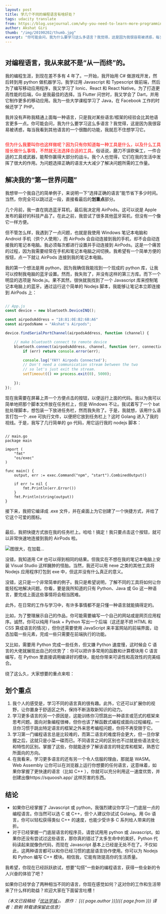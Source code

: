 ```yaml
---
layout: post
title: 学几个不同的编程语言有啥好处？
tags: udacity translate
from: https://blog.usejournal.com/why-you-need-to-learn-more-programming-languages-9160d609eac3
author: Akshat Giri
thumb: "/img/20190202/thumb.jpg"
excerpt: "你可能会问，我为什么要学习这么多语言？我觉得，这是因为我很容易被诱惑，每当我看到其他语言的一个很酷的功能，我就忍不住想学习它..."
---
```


<img src="/img/20190202/001.jpg" alt="" />


## 对编程语言，我从来就不是“从一而终”的。

我的编程生涯，到现在差不多有 4 年了。一开始，我开始用 C# 做游戏开发，然后转到用 python 做机器学习。我学过用 Javascript 和 Typescript 做前端，然后为了编写移动应用程序，我又学习了 Ionic、React 和 React Native。为了打造更高性能的后端，Go 是我最佳的选择。当 Flutter 问世时，我又学会了 Dart，并用它制作更多的移动应用。我为一些大学课程学习了 Java，在 Facebook 工作的时候还学了 PHP。

我并没有声称我精通上面每一种语言，只是我对某些语言/框架的经验会比其他语言更多一点。你可能会问，我为什么要学习这么多语言？我觉得，这是因为我很容易被诱惑，每当我看到其他语言的一个很酷的功能，我就忍不住想学习它。

<img src="/img/20190202/002.jpg" alt="" />

<span style="color:red">但为什么我要叫你也这样做呢？因为只有你知道每一种工具是什么，以及什么工具擅长做什么事情，不然就无法选择合适的工具。</span>俗话说，磨刀不误砍柴工，一件合适的工具或武器，能帮你赢得大部分的战斗。我个人也觉得，它们在我的生活中发挥了很大的作用。为问题选择正确的语言大大减少了解决问题所需的工作量。

## 解决我的“第一世界问题”

我想举一个我自己的简单例子，来说明一下“选择正确的语言”能节省下多少时间。当然，你完全可以跳过这一段，直接看最后的**划重点**部分。 

几个月前，我一直在挑选蓝牙耳机，最后我决定用 AirPods。这可以说是 Apple 发布的最好的科技产品了。在此之前，我尝试了很多其他蓝牙耳机，但没有一个像它一样方便。

但不管怎么样，我遇到了一点问题，也就是我使用 Windows 笔记本电脑和 Android 手机（供个人使用），而 AirPods 会自动连接到我的手机，却不会自动连接我的笔记本电脑。我必须每次都进行设置并手动连接到 AirPods。这是一个痛苦的过程，因为我需要经常在手机和笔记本电脑之间切换。我希望有一个简单方便的按钮，点一下就让 AirPods 连接到我的笔记本电脑。

我的第一个想法是用 python，因为我确信我能找到一个现成的 python 库，让我可以控制我电脑的蓝牙设置。然而，我失败了，并没有这样的第三方库。而下一个明显的选项是 Node.js。果不其然，很快就我找到了一个 Javascript 库来控制笔记本电脑上的蓝牙。通过运行这个简单的 Nodejs 脚本，我能够让笔记本立即连接到 AirPods 上：

```JavaScript

// App.js
const device = new bluetooth.DeviceINQ();

const airpodsAddress = "18:81:0E:B2:6B:A6"
const airpodsName = "Akshat's Airpods";

device.findSerialPortChannel(airpodsAddress, function (channel) {

    // make bluetooth connect to remote device
    bluetooth.connect(airpodsAddress, channel, function (err, connection) {
        if (err) return console.error(err);

        console.log('YAY! Airpods Connected');
        // Don't need a communication stream between the two 
        // so let's just exit the stream.  
        setTimeout(() => process.exit(0), 5000);
        
    });
});

```

现在我需要在屏幕上弄一个方便点击的按钮，以便运行上面的代码。我以为我可以简单地把那个脚本文件放在任务栏上，但是 Windows 不让。我试着写了一个 bat 批处理脚本，想包装一下放进任务栏，然而我失败了。于是，我就想，该用什么语言打包一个 .exe 可执行文件，以便把它放到任务栏上？这时 Golang 进入了我的视线。于是，我写了几行简单的 go 代码，用它运行我的 nodejs 脚本：

```golang

// main.go
package main

import (
	"fmt"
	"os/exec"
)

func main() {
	output, err := exec.Command("npm", "start").CombinedOutput()

	if err != nil {
		fmt.Println(err.Error())
	}
	fmt.Println(string(output))
}

```

接下来，我把它编译成 .exe 文件，并在桌面上为它创建了一个快捷方式，并给了它这个可爱的图标。 

<img src="/img/20190202/logo.jpg" alt="" />

最后，我把快捷方式放在我的任务栏上。哈哈！搞定！我只要点击这个按钮，就可以非常快速地连接到我的 AirPods 啦。

<img src="/img/20190202/003.gif" alt="图很大，在加载…" />

没错，我知道用 C# 也可以得到相同的结果。但我实在不想在我的笔记本电脑上安装 Visual Studio 这样臃肿的怪胎。当然，我还可以用 nexe 之类的其他工具将 Nodejs 应用程序打包到 exe 中，但这并没有什么真正的意义。

没错，这只是一个非常简单的例子。我只是希望说明，了解不同的工具将如何让你能轻松地解决问题。你看，要是我所知道的只有 Python、Java 或 Go 这一种语言，要完成上面这些事情将会相当困难。

此外，在日常的工作与学习中，有许多事情都不是只懂一种语言就能搞得定的。

比如，为了整理展示自己的作品，你可能需要编写一个自己的网站或是网页应用程序。诚然，你可以纯用 Flask + Python 写出一个后端（这还是不把 HTML 和 CSS 算成语言的情况），但你还需要使用 JavaScript 来丰富网站的前端界面，动态加载一些元素，完成一些只需要在前端执行的功能。

又比如，需要用 Python 完成一些任务，但又嫌 Python 速度慢，这时候会 C 语言的大佬就展现出自己的优势了：你可以把许多常用的函数和计算模块用 C 语言编写，在 Python 里直接调用编译好的模块，能给你带来可读性和高效性的完美结合。

绕了这么久，大家想要的重点来啦：

## 划个重点

1. 我个人的感受是，学习不同的语言真的很有趣。此外，它还可以扩展你的视野，让你置身于舒适区之外，保持不断汲取新知识的动力。
2. 学习更多语言的另一个原因是，这能训练你习惯跳出一种语言或范式的框架来思考问题。面向对象编程很棒，但你也该了解函数式编程或面向过程编程。一旦你习惯于跳出特定语言的框架之外来思考编程问题，你将不再受限于它。
3. 学习第一门编程语言总是比较难的，而第二语言的难度将会更大，但一旦你掌握之后，这就只是小菜一碟而已。不同语言之间的区别也不过就是些语法变化和特性的区别。掌握了这些，你就能逐步了解该语言的特定库和框架，熟悉它所面向的方向。
4. 在我看来，学习更多语言的还有另一个令人信服的理由，那就是 WASM。Web Assembly 让你可以在浏览器上运行你想要的任何语言，这意味着，如果你掌握了更快速的语言（比如 C++ ），你就可以充分利用这一速度优势，并创建出像https://squoosh.app/ 这样厉害的东西。

## 结论
* 如果你已经掌握了 Javascript 或 python，我强烈建议你学习一门底层一点的编程语言。你当然可以选 C 或 C++，但个人建议你试试 Golang。用 Go 语言，你可以轻松获得类似 C++ 的速度，也能少受许多 C 系列给人带来的挫折。
* 对于已经掌握一门底层语言的程序员，请尝试用用 python 或 Javascript。如果你还没有尝试过这些语言，那你真的错过了太多生命中的美好。Python 代码读起来就像伪代码，而现在 Javascript 基本上已经是无处不在了。不仅如此，这两种语言都可以和你已经习惯的底层语言协作使用。你可以为 Nodejs 和 Python 编写 C++ 模块。相信我，它能有效提高你的生活质量。

我希望，你现在已经跃跃欲试，想要“勾搭”一些新的编程语言，获得一些全新的令人兴奋的体验了吧？

如果你已经学会了两种相当不同的语言，你现在感觉如何？这对你的工作和生活带来了什么样的助益？欢迎大家在下面留言吐槽！


_（本文已投稿给「[优达学城](https://cn.udacity.com)」。 原作： [{{ page.author }}]({{ page.from }}) 译者：欧剃 转载请保留此信息）_
